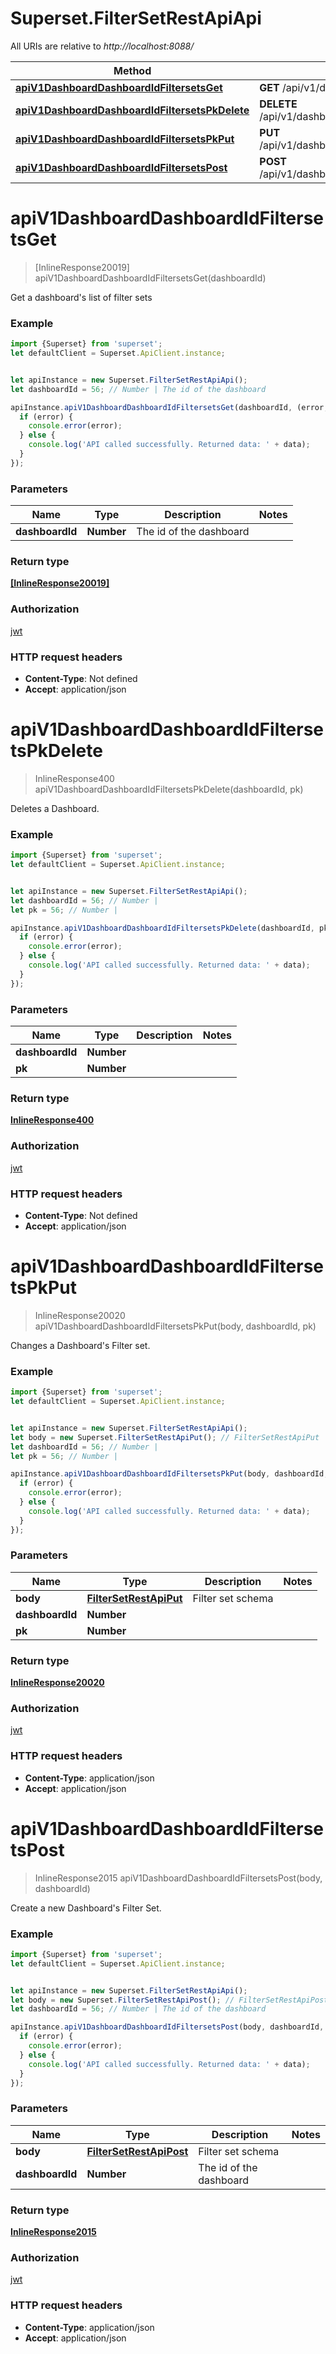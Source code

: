 # Superset.FilterSetRestApiApi

All URIs are relative to *http://localhost:8088/*

Method | HTTP request | Description
------------- | ------------- | -------------
[**apiV1DashboardDashboardIdFiltersetsGet**](FilterSetRestApiApi.md#apiV1DashboardDashboardIdFiltersetsGet) | **GET** /api/v1/dashboard/{dashboard_id}/filtersets | 
[**apiV1DashboardDashboardIdFiltersetsPkDelete**](FilterSetRestApiApi.md#apiV1DashboardDashboardIdFiltersetsPkDelete) | **DELETE** /api/v1/dashboard/{dashboard_id}/filtersets/{pk} | 
[**apiV1DashboardDashboardIdFiltersetsPkPut**](FilterSetRestApiApi.md#apiV1DashboardDashboardIdFiltersetsPkPut) | **PUT** /api/v1/dashboard/{dashboard_id}/filtersets/{pk} | 
[**apiV1DashboardDashboardIdFiltersetsPost**](FilterSetRestApiApi.md#apiV1DashboardDashboardIdFiltersetsPost) | **POST** /api/v1/dashboard/{dashboard_id}/filtersets | 

<a name="apiV1DashboardDashboardIdFiltersetsGet"></a>
# **apiV1DashboardDashboardIdFiltersetsGet**
> [InlineResponse20019] apiV1DashboardDashboardIdFiltersetsGet(dashboardId)



Get a dashboard&#x27;s list of filter sets

### Example
```javascript
import {Superset} from 'superset';
let defaultClient = Superset.ApiClient.instance;


let apiInstance = new Superset.FilterSetRestApiApi();
let dashboardId = 56; // Number | The id of the dashboard

apiInstance.apiV1DashboardDashboardIdFiltersetsGet(dashboardId, (error, data, response) => {
  if (error) {
    console.error(error);
  } else {
    console.log('API called successfully. Returned data: ' + data);
  }
});
```

### Parameters

Name | Type | Description  | Notes
------------- | ------------- | ------------- | -------------
 **dashboardId** | **Number**| The id of the dashboard | 

### Return type

[**[InlineResponse20019]**](InlineResponse20019.md)

### Authorization

[jwt](../README.md#jwt)

### HTTP request headers

 - **Content-Type**: Not defined
 - **Accept**: application/json

<a name="apiV1DashboardDashboardIdFiltersetsPkDelete"></a>
# **apiV1DashboardDashboardIdFiltersetsPkDelete**
> InlineResponse400 apiV1DashboardDashboardIdFiltersetsPkDelete(dashboardId, pk)



Deletes a Dashboard.

### Example
```javascript
import {Superset} from 'superset';
let defaultClient = Superset.ApiClient.instance;


let apiInstance = new Superset.FilterSetRestApiApi();
let dashboardId = 56; // Number | 
let pk = 56; // Number | 

apiInstance.apiV1DashboardDashboardIdFiltersetsPkDelete(dashboardId, pk, (error, data, response) => {
  if (error) {
    console.error(error);
  } else {
    console.log('API called successfully. Returned data: ' + data);
  }
});
```

### Parameters

Name | Type | Description  | Notes
------------- | ------------- | ------------- | -------------
 **dashboardId** | **Number**|  | 
 **pk** | **Number**|  | 

### Return type

[**InlineResponse400**](InlineResponse400.md)

### Authorization

[jwt](../README.md#jwt)

### HTTP request headers

 - **Content-Type**: Not defined
 - **Accept**: application/json

<a name="apiV1DashboardDashboardIdFiltersetsPkPut"></a>
# **apiV1DashboardDashboardIdFiltersetsPkPut**
> InlineResponse20020 apiV1DashboardDashboardIdFiltersetsPkPut(body, dashboardId, pk)



Changes a Dashboard&#x27;s Filter set.

### Example
```javascript
import {Superset} from 'superset';
let defaultClient = Superset.ApiClient.instance;


let apiInstance = new Superset.FilterSetRestApiApi();
let body = new Superset.FilterSetRestApiPut(); // FilterSetRestApiPut | Filter set schema
let dashboardId = 56; // Number | 
let pk = 56; // Number | 

apiInstance.apiV1DashboardDashboardIdFiltersetsPkPut(body, dashboardId, pk, (error, data, response) => {
  if (error) {
    console.error(error);
  } else {
    console.log('API called successfully. Returned data: ' + data);
  }
});
```

### Parameters

Name | Type | Description  | Notes
------------- | ------------- | ------------- | -------------
 **body** | [**FilterSetRestApiPut**](FilterSetRestApiPut.md)| Filter set schema | 
 **dashboardId** | **Number**|  | 
 **pk** | **Number**|  | 

### Return type

[**InlineResponse20020**](InlineResponse20020.md)

### Authorization

[jwt](../README.md#jwt)

### HTTP request headers

 - **Content-Type**: application/json
 - **Accept**: application/json

<a name="apiV1DashboardDashboardIdFiltersetsPost"></a>
# **apiV1DashboardDashboardIdFiltersetsPost**
> InlineResponse2015 apiV1DashboardDashboardIdFiltersetsPost(body, dashboardId)



Create a new Dashboard&#x27;s Filter Set.

### Example
```javascript
import {Superset} from 'superset';
let defaultClient = Superset.ApiClient.instance;


let apiInstance = new Superset.FilterSetRestApiApi();
let body = new Superset.FilterSetRestApiPost(); // FilterSetRestApiPost | Filter set schema
let dashboardId = 56; // Number | The id of the dashboard

apiInstance.apiV1DashboardDashboardIdFiltersetsPost(body, dashboardId, (error, data, response) => {
  if (error) {
    console.error(error);
  } else {
    console.log('API called successfully. Returned data: ' + data);
  }
});
```

### Parameters

Name | Type | Description  | Notes
------------- | ------------- | ------------- | -------------
 **body** | [**FilterSetRestApiPost**](FilterSetRestApiPost.md)| Filter set schema | 
 **dashboardId** | **Number**| The id of the dashboard | 

### Return type

[**InlineResponse2015**](InlineResponse2015.md)

### Authorization

[jwt](../README.md#jwt)

### HTTP request headers

 - **Content-Type**: application/json
 - **Accept**: application/json


